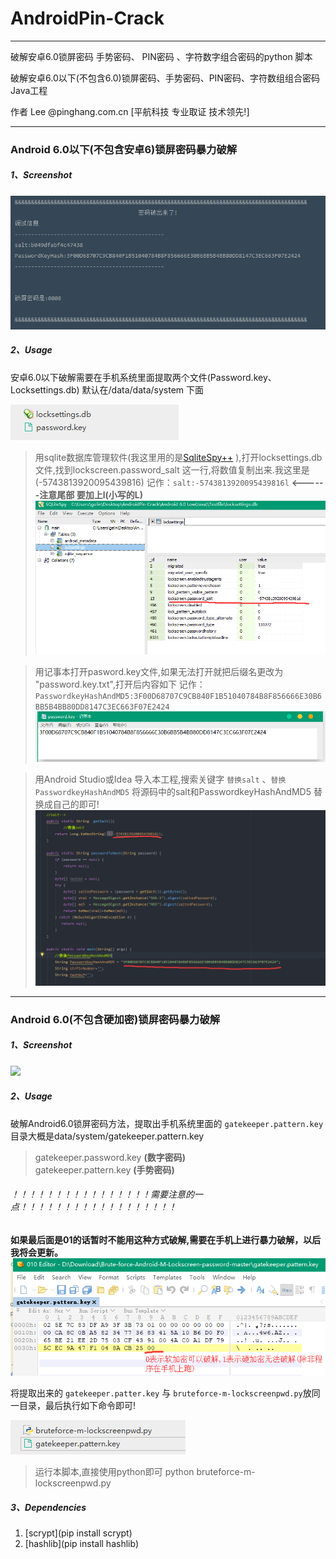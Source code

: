 # **AndroidPin-Crack** #

------------------------------------------------------------------------------

破解安卓6.0锁屏密码 手势密码、 PIN密码 、字符数字组合密码的python 脚本

破解安卓6.0以下(不包含6.0)锁屏密码、手势密码、PIN密码、字符数组组合密码 Java工程

作者 Lee  @pinghang.com.cn [平航科技 专业取证 技术领先!]


------------------------------------------------------------------------------

### **Android 6.0以下(不包含安卓6)锁屏密码暴力破解** ###

##### 1、Screenshot


![](assets/markdown-img-paste-20180808145321576.png)

##### 2、Usage
安卓6.0以下破解需要在手机系统里面提取两个文件(Password.key、Locksettings.db) 默认在/data/data/system 下面

![](assets/markdown-img-paste-20180808150303953.png)

>用sqlite数据库管理软件(我这里用的是[SqliteSpy++](http://dl.pconline.com.cn/download/765800.html) ),打开locksettings.db文件,找到lockscreen.password_salt 这一行,将数值复制出来.我这里是(-5743813920095439816)
>记作：` salt:-5743813920095439816l `   **<------注意尾部 要加上l(小写的L)**
![](assets/markdown-img-paste-20180808150646260.png)


>用记事本打开pasword.key文件,如果无法打开就把后缀名更改为 "password.key.txt",打开后内容如下
>记作：`PasswordkeyHashAndMD5:3F00D68707C9CB840F1B51040784B8F856666E30B6BB5B4BB80DD8147C3EC663F07E2424 `
![](assets/markdown-img-paste-20180808151504400.png)



>用Android Studio或Idea 导入本工程,搜索关键字 `替换salt` 、`替换PasswordkeyHashAndMD5`
>将源码中的salt和PasswordkeyHashAndMD5 替换成自己的即可!
![](assets/markdown-img-paste-20180808151852981.png)



------------------------------------------------------------------------------

### **Android 6.0(不包含硬加密)锁屏密码暴力破解** ###

##### 1、Screenshot
![](assets/demo.gif)
##### 2、Usage

破解Android6.0锁屏密码方法，提取出手机系统里面的 `gatekeeper.pattern.key` 目录大概是data/system/gatekeeper.pattern.key
>gatekeeper.password.key **(数字密码)**  
gatekeeper.pattern.key **(手势密码)**

###### ！！！！！！！！！！！！！！！！需要注意的一点！！！！！！！！！！！！！！！！！！
**如果最后面是01的话暂时不能用这种方式破解,需要在手机上进行暴力破解，以后我将会更新。**
![](assets/markdown-img-paste-20180808153617915.png)


将提取出来的 `gatekeeper.patter.key` 与 `bruteforce-m-lockscreenpwd.py`放同一目录，最后执行如下命令即可!

![](assets/markdown-img-paste-20180808154004433.png)

>运行本脚本,直接使用python即可
>python bruteforce-m-lockscreenpwd.py


##### 3、Dependencies
 1. [scrypt](pip install scrypt)
 2. [hashlib](pip install hashlib)
